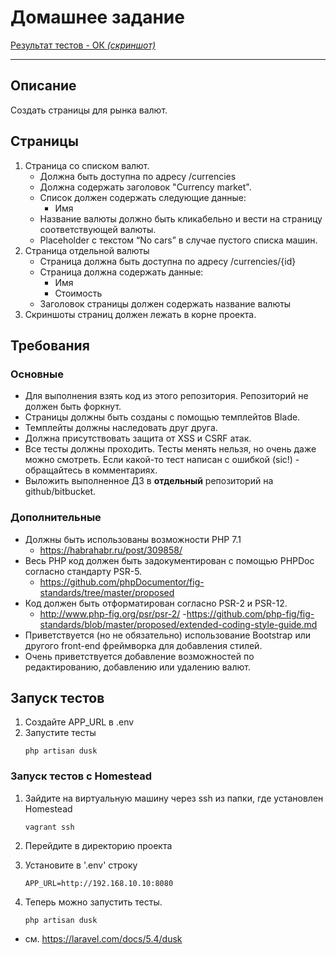 # Домашнее задание

[Результат тестов - ОК *(скриншот)*](tests_result.jpg)

***

## Описание
Создать страницы для рынка валют.

## Страницы
1. Страница со списком валют.
    - Должна быть доступна по адресу /сurrencies
    - Должна содержать заголовок "Currency market".
    - Список должен содержать следующие данные:
        - Имя
    - Название валюты должно быть кликабельно и вести на страницу соответствующей валюты.
    - Placeholder с текстом “No cars” в случае пустого списка машин.
2. Страница отдельной валюты
    - Страница должна быть доступна по адресу /сurrencies/{id}
    - Страница должна содержать данные:
        - Имя
        - Стоимость
    - Заголовок страницы должен содержать название валюты
3. Скриншоты страниц должен лежать в корне проекта.

## Требования
### Основные
- Для выполнения взять код из этого репозитория. Репозиторий не должен быть форкнут.
- Страницы должны быть созданы с помощью темплейтов Blade.
- Темплейты должны наследовать друг друга.
- Должна присутствовать защита от XSS и CSRF атак.
- Все тесты должны проходить. Тесты менять нельзя, но очень даже можно смотреть. Если какой-то тест написан с ошибкой (sic!) - обращайтесь в комментариях.
- Выложить выполненное ДЗ в **отдельный** репозиторий на github/bitbucket.

### Дополнительные
- Должны быть использованы возможности PHP 7.1
    - https://habrahabr.ru/post/309858/
- Весь PHP код должен быть задокументирован с помощью PHPDoc согласно стандарту PSR-5.
    - https://github.com/phpDocumentor/fig-standards/tree/master/proposed
- Код должен быть отформатирован согласно PSR-2 и PSR-12.
    - http://www.php-fig.org/psr/psr-2/
    -https://github.com/php-fig/fig-standards/blob/master/proposed/extended-coding-style-guide.md
- Приветствуется (но не обязательно) использование Bootstrap или другого front-end фреймворка для добавления стилей.
- Очень приветствуется добавление возможностей по редактированию, добавлению или удалению валют.

## Запуск тестов
1. Создайте APP_URL в .env
2. Запустите тесты
    ```
    php artisan dusk
    ```

### Запуск тестов c Homestead
1. Зайдите на виртуальную машину через ssh из папки, где установлен Homestead
    ```
    vagrant ssh
    ```
2. Перейдите в директорию проекта

3. Установите в '.env' строку
    ```
    APP_URL=http://192.168.10.10:8080
    ```
4. Теперь можно запустить тесты.
    ```
    php artisan dusk
    ```

- см. https://laravel.com/docs/5.4/dusk